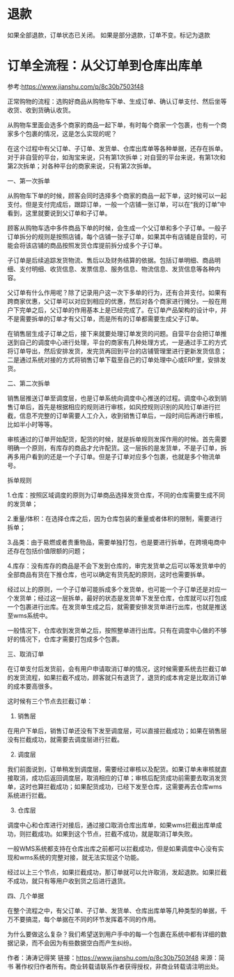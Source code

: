 # 退款 #

如果全部退款，订单状态已关闭。 如果是部分退款，订单不变。标记为退款


# 订单全流程：从父订单到仓库出库单

参考:https://www.jianshu.com/p/8c30b7503f48

正常购物的流程：选购好商品从购物车下单、生成订单、确认订单支付、然后坐等收货、收到货确认收货。

从购物车里面会选多个商家的商品一起下单，有时每个商家一个包裹，也有一个商家多个包裹的情况，这是怎么实现的呢？

在这个过程中有父订单、子订单、发货单、仓库出库单等各种单据，还存在拆单。对于非自营的平台，如淘宝来说，只有第1次拆单；对自营的平台来说，有第1次和第2次拆单；对各种平台的商家来说，只有第2次拆单。

一、第一次拆单

从购物车下单的时候，顾客会同时选择多个商家的商品一起下单，这时候可以一起支付。但是支付完成后，跟踪订单，一般一个店铺一张订单，可以在“我的订单”中看到，这里就要说到父订单和子订单。

顾客从购物车选中多件商品下单的时候，会生成一个父订单和多个子订单。一般子订单拆分的规则是按照店铺，每个店铺一张子订单，如果其中有店铺是自营的，可能会将该店铺的商品按照发货仓库提前拆分成多个子订单。

子订单是后续追踪发货物流、售后以及财务结算的依据。包括订单明细、商品明细、支付明细、收货信息、发票信息、服务信息、物流信息、发货信息等各种内容。

父订单有什么作用呢？除了记录用户这一次下多单的行为，还有合并支付。如果有跨商家优惠，父订单可以对应到相应的优惠，然后对各个商家进行摊分。一般在用户下完单之后，父订单的作用基本上是已经完成了。在订单产品架构的设计中，并不是需要拆单的订单才有父订单，而是所有的订单都需要生成父子订单。

在销售层生成子订单之后，接下来就要处理订单发货的问题。自营平台会把订单推送到自己的调度中心进行处理，平台的商家有几种处理方式，一是通过手工的方式将订单导出，然后安排发货，发完货再回到平台的店铺管理里进行更新发货信息；二是通过系统对接的方式将销售订单下载至自己的订单处理中心或ERP里，安排发货。

二、第二次拆单

销售层推送订单至调度层，也是订单系统向调度中心推送的过程。调度中心收到销售订单后，首先是根据相应的规则进行审核，如风控规则识别的风险订单进行拦截，信息不完整的订单需要人工介入，收到销售订单后，一段时间后再进行审核，比如半小时等等。

审核通过的订单开始配货，配货的时候，就是拆单规则发挥作用的时候。首先需要明确一个原则，有库存的商品才允许配货。这一层拆的是发货单，不是子订单，拆再多用户看到的还是一个子订单。但是子订单对应多个包裹，也就是多个物流单号。

拆单规则

1.仓库：按照区域调度的原则为订单商品选择发货仓库，不同的仓库需要生成不同的发货单；

2.重量/体积：在选择仓库之后，因为仓库包装的重量或者体积的限制，需要进行拆单；

3.品类：由于易燃或者贵重物品，需要单独打包，也是要进行拆单，在跨境电商中还存在包括价值限额的问题；

4.库存：没有库存的商品是不会下发到仓库的，审完发货单之后可以等发货单中的全部商品有货在下推仓库，也可以确定有货先配的原则，这时也需要拆单。

经过以上的原则，一个子订单可能拆成多个发货单，也可能一个子订单还是对应一个发货单；经过这一层拆单，最好的状态是发货单下发至仓库，仓库就可以打包成一个包裹进行出库。在发货单生成之后，就需要安排发货单进行出库，也就是推送至wms系统中。

一般情况下，仓库收到发货单之后，按照整单进行出库。只有在调度中心做的不够好的情况下，仓库才需要打包成多个包裹。

三、取消订单

在订单支付后发货前，会有用户申请取消订单的情况，这时候需要系统去拦截订单的发货流程，如果拦截不成功，顾客就只有退货了，退货的成本肯定是比取消订单的成本要高很多。

这时候有三个节点去拦截订单：

1. 销售层

在用户下单后，销售订单还没有下发至调度层，可以直接拦截成功；如果在销售层没有拦截成功，就需要去调度层进行拦截。

2. 调度层

我们前面说到，订单稍发到调度层，需要经过审核以及配货。如果订单未审核就直接取消，成功后返回调度层，取消相应的订单；审核后配货成功前需要去取消发货单，这时也算拦截成功；如果配货成功，已经下发至仓库，这需要再去仓库wms系统进行拦截。

3. 仓库层

调度中心和仓库进行对接后，通过接口取消仓库出库单，如果wms拦截出库单成功，则拦截成功。如果到这个节点，拦截不成功，就是取消订单失败。

一般WMS系统都支持在仓库出库之前都可以拦截成功，但是如果调度中心没有实现和wms系统的完整对接，就无法实现这个功能。

经过以上三个节点，如果拦截成功，那订单就可以允许取消，发起退款。如果拦截不成功，就只有等用户收到货之后进行退货。

四、几个单据

在整个流程之中，有父订单、子订单、发货单、仓库出库单等几种类型的单据，千万不要搞混，每个单据在不同的环节发挥着不同的作用。

为什么要做这么复杂？我们希望送到用户手中的每一个包裹在系统中都有详细的数据记录，而不会因为有些数据空白而产生纠纷。

作者：涛涛记得笑
链接：https://www.jianshu.com/p/8c30b7503f48
来源：简书
著作权归作者所有。商业转载请联系作者获得授权，非商业转载请注明出处。
